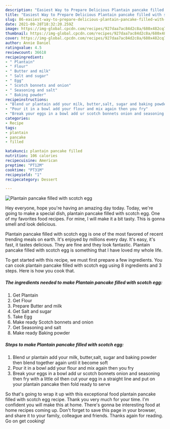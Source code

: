 ```yaml
---
description: "Easiest Way to Prepare Delicious Plantain pancake filled with scotch egg"
title: "Easiest Way to Prepare Delicious Plantain pancake filled with scotch egg"
slug: 86-easiest-way-to-prepare-delicious-plantain-pancake-filled-with-scotch-egg
date: 2021-09-28T18:32:20.259Z
image: https://img-global.cpcdn.com/recipes/927daa7ac84d2c8a/680x482cq70/plantain-pancake-filled-with-scotch-egg-recipe-main-photo.jpg
thumbnail: https://img-global.cpcdn.com/recipes/927daa7ac84d2c8a/680x482cq70/plantain-pancake-filled-with-scotch-egg-recipe-main-photo.jpg
cover: https://img-global.cpcdn.com/recipes/927daa7ac84d2c8a/680x482cq70/plantain-pancake-filled-with-scotch-egg-recipe-main-photo.jpg
author: Annie Daniel
ratingvalue: 4.5
reviewcount: 36618
recipeingredient:
- " Plantain"
- " Flour"
- " Butter and milk"
- " Salt and sugar"
- " Egg"
- " Scotch bonnets and onion"
- " Seasoning and salt"
- " Baking powder"
recipeinstructions:
- "Blend ur plantain add your milk, butter,salt, sugar and baking powder then blend together again until it become soft"
- "Pour it in a bowl add your flour and mix again then you fry"
- "Break your eggs in a bowl add ur scotch bonnets onion and seasoning then fry with a little oil then cut your egg in a straight line and put on your plantain pancake then fold ready to serve"
categories:
- Recipe
tags:
- plantain
- pancake
- filled

katakunci: plantain pancake filled 
nutrition: 106 calories
recipecuisine: American
preptime: "PT12M"
cooktime: "PT31M"
recipeyield: "1"
recipecategory: Dessert

---
```



![Plantain pancake filled with scotch egg](https://img-global.cpcdn.com/recipes/927daa7ac84d2c8a/680x482cq70/plantain-pancake-filled-with-scotch-egg-recipe-main-photo.jpg)

Hey everyone, hope you're having an amazing day today. Today, we're going to make a special dish, plantain pancake filled with scotch egg. One of my favorites food recipes. For mine, I will make it a bit tasty. This is gonna smell and look delicious.

Plantain pancake filled with scotch egg is one of the most favored of recent trending meals on earth. It's enjoyed by millions every day. It's easy, it's fast, it tastes delicious. They are fine and they look fantastic. Plantain pancake filled with scotch egg is something that I have loved my whole life.




To get started with this recipe, we must first prepare a few ingredients. You can cook plantain pancake filled with scotch egg using 8 ingredients and 3 steps. Here is how you cook that.

<!--inarticleads1-->

##### The ingredients needed to make Plantain pancake filled with scotch egg:

1. Get  Plantain
1. Get  Flour
1. Prepare  Butter and milk
1. Get  Salt and sugar
1. Take  Egg
1. Make ready  Scotch bonnets and onion
1. Get  Seasoning and salt
1. Make ready  Baking powder




<!--inarticleads2-->

##### Steps to make Plantain pancake filled with scotch egg:

1. Blend ur plantain add your milk, butter,salt, sugar and baking powder then blend together again until it become soft
1. Pour it in a bowl add your flour and mix again then you fry
1. Break your eggs in a bowl add ur scotch bonnets onion and seasoning then fry with a little oil then cut your egg in a straight line and put on your plantain pancake then fold ready to serve




So that's going to wrap it up with this exceptional food plantain pancake filled with scotch egg recipe. Thank you very much for your time. I'm confident you will make this at home. There's gonna be interesting food at home recipes coming up. Don't forget to save this page in your browser, and share it to your family, colleague and friends. Thanks again for reading. Go on get cooking!
